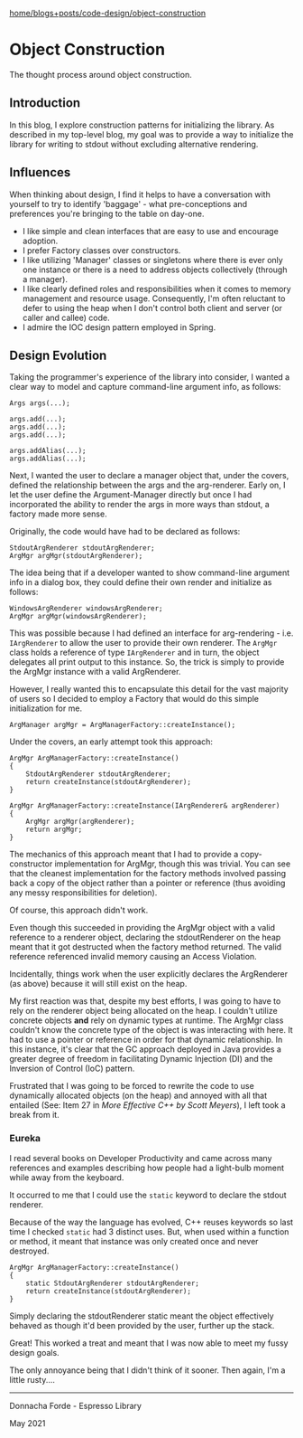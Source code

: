 [home/](https://donnachaforde.github.io)[blogs+posts/](https://donnachaforde.github.io/blogs+posts/)[code-design/](https://donnachaforde.github.io/blogs+posts/code-design/)[object-construction](./object-construction.md)

# Object Construction
The thought process around object construction. 


## Introduction

In this blog, I explore construction patterns for initializing the library. As described in my top-level blog, my goal was to provide a way to initialize the library for writing to stdout without excluding alternative rendering. 



## Influences

When thinking about design, I find it helps to have a conversation with yourself to try to identify 'baggage' - what pre-conceptions and preferences you're bringing to the table on day-one.  

* I like simple and clean interfaces that are easy to use and encourage adoption.  
* I prefer Factory classes over constructors.
* I like utilizing 'Manager' classes or singletons where there is ever only one instance or there is a need to address objects collectively (through a manager).
* I like clearly defined roles and responsibilities when it comes to memory management and resource usage. Consequently, I'm often reluctant to defer to using the heap when I don't control both client and server (or caller and callee) code. 
* I admire the IOC design pattern employed in Spring. 




## Design Evolution

Taking the programmer's experience of the library into consider, I wanted a clear way to model and capture command-line argument info, as follows:

	Args args(...);

	args.add(...);
	args.add(...);
	args.add(...);
	
	args.addAlias(...);
	args.addAlias(...);

Next, I wanted the user to declare a manager object that, under the covers, defined the relationship between the args and the arg-renderer. Early on, I let the user define the Argument-Manager directly but once I had incorporated the ability to render the args in more ways than stdout, a factory made more sense. 

Originally, the code would have had to be declared as follows:

	StdoutArgRenderer stdoutArgRenderer;
	ArgMgr argMgr(stdoutArgRenderer);

The idea being that if a developer wanted to show command-line argument info in a dialog box, they could define their own render and initialize as follows:

	WindowsArgRenderer windowsArgRenderer;
	ArgMgr argMgr(windowsArgRenderer);


This was possible because I had defined an interface for arg-rendering - i.e. `IArgRenderer` to allow the user to provide their own renderer. The `ArgMgr` class holds a reference of type `IArgRenderer` and in turn, the object delegates all print output to this instance. So, the trick is simply to provide the ArgMgr instance with a valid ArgRenderer. 


However, I really wanted this to encapsulate this detail for the vast majority of users so I decided to employ a Factory that would do this simple initialization for me. 

	ArgManager argMgr = ArgManagerFactory::createInstance();

Under the covers, an early attempt took this approach:

	ArgMgr ArgManagerFactory::createInstance()
	{
		StdoutArgRenderer stdoutArgRenderer;
		return createInstance(stdoutArgRenderer);
	}

	ArgMgr ArgManagerFactory::createInstance(IArgRenderer& argRenderer)
	{
		ArgMgr argMgr(argRenderer);
		return argMgr;
	}
The mechanics of this approach meant that I had to provide a copy-constructor implementation for ArgMgr, though this was trivial. You can see that the cleanest implementation for the factory methods involved passing back a copy of the object rather than a pointer or reference (thus avoiding any messy responsibilities for deletion). 


Of course, this approach didn't work. 


Even though this succeeded in providing the ArgMgr object with a valid reference to a renderer object, declaring the stdoutRenderer on the heap meant that it got destructed when the factory method returned. The valid reference referenced invalid memory causing an Access Violation. 

Incidentally, things work when the user explicitly declares the ArgRenderer (as above) because it will still exist on the heap. 

My first reaction was that, despite my best efforts, I was going to have to rely on the renderer object being allocated on the heap. I couldn't utilize concrete objects **and** rely on dynamic types at runtime. The ArgMgr class couldn't know the concrete type of the object is was interacting with here. It had to use a pointer or reference in order for that dynamic relationship. In this instance, it's clear that the GC approach deployed in Java provides a greater degree of freedom in facilitating Dynamic Injection (DI) and the Inversion of Control (IoC) pattern. 

Frustrated that I was going to be forced to rewrite the code to use dynamically allocated objects (on the heap) and annoyed with all that entailed (See: Item 27 in _More Effective C++ by Scott Meyers_), I left took a break from it. 
	

### Eureka

I read several books on Developer Productivity and came across many references and examples describing how people had a light-bulb moment while away from the keyboard. 

It occurred to me that I could use the `static` keyword to declare the stdout renderer. 

Because of the way the language has evolved, C++ reuses keywords so last time I checked `static` had 3 distinct uses. But, when used within a function or method, it meant that instance was only created once and never destroyed. 

	ArgMgr ArgManagerFactory::createInstance()
	{
		static StdoutArgRenderer stdoutArgRenderer;
		return createInstance(stdoutArgRenderer);
	}

Simply declaring the stdoutRenderer static meant the object effectively behaved as though it'd been provided by the user, further up the stack. 

Great! This worked a treat and meant that I was now able to meet my fussy design goals. 

The only annoyance being that I didn't think of it sooner. Then again, I'm a little rusty.... 

***
Donnacha Forde - Espresso Library

May 2021

